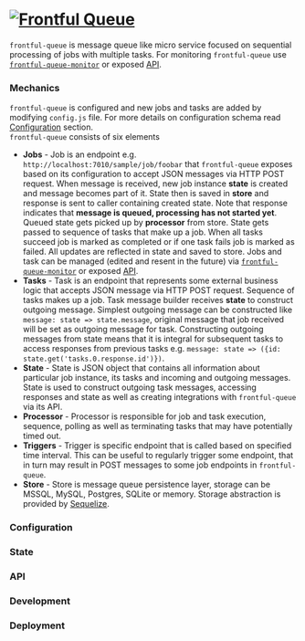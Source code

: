 # <a href="https://github.com/frontful/frontful-queue"><img heigth="75" src="http://www.frontful.com/assets/packages/queue.png" alt="Frontful Queue" /></a>

`frontful-queue` is message queue like micro service focused on sequential processing of jobs with multiple tasks. For monitoring `frontful-queue` use [`frontful-queue-monitor`](https://github.com/frontful/frontful-queue-monitor) or exposed [API](https://github.com/frontful/frontful-queue#api).

### Mechanics

`frontful-queue` is configured and new jobs and tasks are added by modifying `config.js` file. For more details on configuration schema read [Configuration](https://github.com/frontful/frontful-queue#configuration) section.  
`frontful-queue` consists of six elements
  - **Jobs** - Job is an endpoint e.g. `http://localhost:7010/sample/job/foobar` that `frontful-queue` exposes based on its configuration to accept JSON messages via HTTP POST request. When message is received, new job instance **state** is created and message becomes part of it. State then is saved in **store** and response is sent to caller containing created state. Note that response indicates that **message is queued, processing has not started yet**. Queued state gets picked up by **processor** from store. State gets passed to sequence of tasks that make up a job. When all tasks succeed job is marked as completed or if one task fails job is marked as failed. All updates are reflected in state and saved to store. Jobs and task can be managed (edited and resent in the future) via [`frontful-queue-monitor`](https://github.com/frontful/frontful-queue-monitor) or exposed [API](https://github.com/frontful/frontful-queue#api).
  - **Tasks** - Task is an endpoint that represents some external business logic that accepts JSON message via HTTP POST request. Sequence of tasks makes up a job. Task message builder receives **state** to construct outgoing message. Simplest outgoing message can be constructed like `message: state => state.message`, original message that job received will be set as outgoing message for task. Constructing outgoing messages from state means that it is integral for subsequent tasks to access responses from previous tasks e.g. `message: state => ({id: state.get('tasks.0.response.id')})`.
  - **State** - State is JSON object that contains all information about particular job instance, its tasks and incoming and outgoing messages. State is used to construct outgoing task messages, accessing responses and state as well as creating integrations with `frontful-queue` via its API.
  - **Processor** - Processor is responsible for job and task execution, sequence, polling as well as terminating tasks that may have potentially timed out.
  - **Triggers** - Trigger is specific endpoint that is called based on specified time interval. This can be useful to regularly trigger some endpoint, that in turn may result in POST messages to some job endpoints in `frontful-queue`.
  - **Store** - Store is message queue persistence layer, storage can be MSSQL, MySQL, Postgres, SQLite or memory. Storage abstraction is provided by [Sequelize](http://docs.sequelizejs.com/).

### Configuration

### State

### API

### Development

### Deployment
